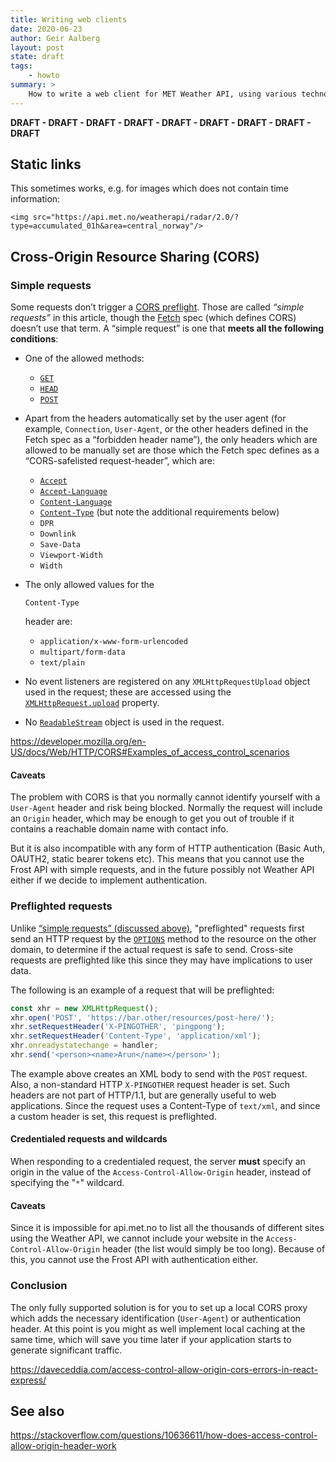 ```yaml
---
title: Writing web clients
date: 2020-06-23
author: Geir Aalberg
layout: post
state: draft
tags:
    - howto
summary: >
    How to write a web client for MET Weather API, using various technologies
---
```


**DRAFT - DRAFT - DRAFT - DRAFT - DRAFT - DRAFT - DRAFT - DRAFT - DRAFT**

## Static links

This sometimes works, e.g. for images which does not contain time information:

```
<img src="https://api.met.no/weatherapi/radar/2.0/?type=accumulated_01h&area=central_norway"/>
```





## Cross-Origin Resource Sharing (CORS)

### Simple requests

Some requests don’t trigger a [CORS preflight](https://developer.mozilla.org/en-US/docs/Web/HTTP/CORS#Preflighted_requests). Those are called *“simple requests”* in this article, though the [Fetch](https://fetch.spec.whatwg.org/) spec (which defines CORS) doesn’t use that term. A “simple request” is one that **meets all the following conditions**:

- One of the allowed methods:  

    - [`GET`](https://developer.mozilla.org/en-US/docs/Web/HTTP/Methods/GET)
    - [`HEAD`](https://developer.mozilla.org/en-US/docs/Web/HTTP/Methods/HEAD)
    - [`POST`](https://developer.mozilla.org/en-US/docs/Web/HTTP/Methods/POST)

- Apart from the headers automatically set by the user agent (for example, `Connection`, `User-Agent`, or the other headers defined in the Fetch spec as a “forbidden header name”), the only headers which are allowed to be manually set are those which the Fetch spec defines as a “CORS-safelisted request-header”, which are:  

    - [`Accept`](https://developer.mozilla.org/en-US/docs/Web/HTTP/Headers/Accept)
    - [`Accept-Language`](https://developer.mozilla.org/en-US/docs/Web/HTTP/Headers/Accept-Language)
    - [`Content-Language`](https://developer.mozilla.org/en-US/docs/Web/HTTP/Headers/Content-Language)
    - [`Content-Type`](https://developer.mozilla.org/en-US/docs/Web/HTTP/Headers/Content-Type) (but note the additional requirements below)
    - `DPR`
    - `Downlink`
    - `Save-Data`
    - `Viewport-Width`
    - `Width`

- The only allowed values for the 

    `Content-Type`

     header are:  

    - `application/x-www-form-urlencoded`
    - `multipart/form-data`
    - `text/plain`

- No event listeners are registered on any `XMLHttpRequestUpload` object used in the request; these are accessed using the [`XMLHttpRequest.upload`](https://developer.mozilla.org/en-US/docs/Web/API/XMLHttpRequest/upload) property.

- No [`ReadableStream`](https://developer.mozilla.org/en-US/docs/Web/API/ReadableStream) object is used in the request.

https://developer.mozilla.org/en-US/docs/Web/HTTP/CORS#Examples_of_access_control_scenarios

#### Caveats

The problem with CORS is that you normally cannot identify yourself with a `User-Agent` header and risk being blocked. Normally the request will include an `Origin` header, which may be enough to get you out of trouble if it contains a reachable domain name with contact info. 

But it is also incompatible with any form of HTTP authentication (Basic Auth, OAUTH2, static bearer tokens etc). This means that you cannot use the Frost API with simple requests, and in the future possibly not Weather API either if we decide to implement authentication.

### Preflighted requests

Unlike [“simple requests” (discussed above)](https://developer.mozilla.org/en-US/docs/Web/HTTP/CORS#Simple_requests), "preflighted" requests first send an HTTP request by the [`OPTIONS`](https://developer.mozilla.org/en-US/docs/Web/HTTP/Methods/OPTIONS) method to the resource on the other domain, to determine if the actual  request is safe to send. Cross-site requests are preflighted like this  since they may have implications to user data.

The following is an example of a request that will be preflighted:

```js
const xhr = new XMLHttpRequest();
xhr.open('POST', 'https://bar.other/resources/post-here/');
xhr.setRequestHeader('X-PINGOTHER', 'pingpong');
xhr.setRequestHeader('Content-Type', 'application/xml');
xhr.onreadystatechange = handler;
xhr.send('<person><name>Arun</name></person>'); 
```

The example above creates an XML body to send with the `POST` request. Also, a non-standard HTTP `X-PINGOTHER` request header is set. Such headers are not part of HTTP/1.1, but are  generally useful to web applications. Since the request uses a  Content-Type of `text/xml`, and since a custom header is set, this request is preflighted.

#### Credentialed requests and wildcards

When responding to a credentialed request, the server **must** specify an origin in the value of the `Access-Control-Allow-Origin` header, instead of specifying the "`*`" wildcard.

#### Caveats

Since it is impossible for api.met.no to list all the thousands of different sites using the Weather API, we cannot include your website in the `Access-Control-Allow-Origin` header (the list would simply be too long). Because of this, you cannot use the Frost API with authentication either.

### Conclusion

The only fully supported solution is for you to set up a local CORS proxy which adds the necessary identification (`User-Agent`) or authentication header. At this point is you might as well implement local caching at the same time, which will save you time later if your application starts to generate significant traffic.

https://daveceddia.com/access-control-allow-origin-cors-errors-in-react-express/

## See also

https://stackoverflow.com/questions/10636611/how-does-access-control-allow-origin-header-work



